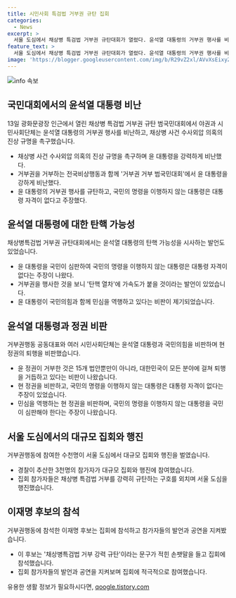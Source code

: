 ```yaml
---
title: 시민사회 특검법 거부권 규탄 집회
categories:
  - News
excerpt: >
  서울 도심에서 채상병 특검법 거부권 규탄대회가 열렸다. 윤석열 대통령의 거부권 행사를 비난하며 참가자들은 윤 대통령을 강하게 비판했고, 탄핵 가능성을 시사하는 발언도 나왔다. 민주당 등 야권과 시민사회단체가 함께 참가하며 윤 대통령의 거부권 행사를 비판하고, 국민의힘과 윤 정부를 비판하는 목소리가 높았다. 또한, 이 행사에는 3천명의 참가자들이 모여 규탄의 목소리를 높였고, 참가자들은 정부서울청사까지 행진하며 이에 민주당 대표 연임에 도전하는 이재명 후보도 참석했다.
feature_text: >
  서울 도심에서 채상병 특검법 거부권 규탄대회가 열렸다. 윤석열 대통령의 거부권 행사를 비난하며 참가자들은 윤 대통령을 강하게 비판했고, 탄핵 가능성을 시사하는 발언도 나왔다. 민주당 등 야권과 시민사회단체가 함께 참가하며 윤 대통령의 거부권 행사를 비판하고, 국민의힘과 윤 정부를 비판하는 목소리가 높았다. 또한, 이 행사에는 3천명의 참가자들이 모여 규탄의 목소리를 높였고, 참가자들은 정부서울청사까지 행진하며 이에 민주당 대표 연임에 도전하는 이재명 후보도 참석했다.
image: 'https://blogger.googleusercontent.com/img/b/R29vZ2xl/AVvXsEixyZcFfHzMRdzZMjFBmAUKJYCLCGyLL1o632UiGVXcaFdKo_bkvkuCioo0uUKlGfBVcT3P84aROyZIXSBEx3Aw5nCQ3pTgDom1WDC4m8eifvWiAmWEEVb4x6G_l8C0QH225ldMjyaFvpxGEBGNO37VmDTDMHGhJPq73UglMfDca1-0aw/s1600/blogspot.png'
---
```


<p><img src="https://blogger.googleusercontent.com/img/b/R29vZ2xl/AVvXsEixyZcFfHzMRdzZMjFBmAUKJYCLCGyLL1o632UiGVXcaFdKo_bkvkuCioo0uUKlGfBVcT3P84aROyZIXSBEx3Aw5nCQ3pTgDom1WDC4m8eifvWiAmWEEVb4x6G_l8C0QH225ldMjyaFvpxGEBGNO37VmDTDMHGhJPq73UglMfDca1-0aw/s1600/blogspot.png" alt="info 속보" /></p>

<h2 data-ke-size="size26">국민대회에서의 윤석열 대통령 비난</h2>

<p data-ke-size="size16">13일 광화문광장 인근에서 열린 채상병 특검법 거부권 규탄 범국민대회에서 야권과 시민사회단체는 윤석열 대통령의 거부권 행사를 비난하고, 채상병 사건 수사외압 의혹의 진상 규명을 촉구했습니다.</p>

<ul>
  <li>채상병 사건 수사외압 의혹의 진상 규명을 촉구하며 윤 대통령을 강력하게 비난했다.</li>
  <li>거부권을 거부하는 전국비상행동과 함께 '거부권 거부 범국민대회'에서 윤 대통령을 강하게 비난했다.</li>
  <li>윤 대통령의 거부권 행사를 규탄하고, 국민의 명령을 이행하지 않는 대통령은 대통령 자격이 없다고 주장했다.</li>
</ul>

<h2 data-ke-size="size26">윤석열 대통령에 대한 탄핵 가능성</h2>

<p data-ke-size="size16">채상병특검법 거부권 규탄대회에서는 윤석열 대통령의 탄핵 가능성을 시사하는 발언도 있었습니다.</p>

<ul>
  <li>윤 대통령을 국민이 심판하여 국민의 명령을 이행하지 않는 대통령은 대통령 자격이 없다는 주장이 나왔다.</li>
  <li>거부권을 행사한 것을 보니 '탄핵 열차'에 가속도가 붙을 것이라는 발언이 있었습니다.</li>
  <li>윤 대통령이 국민의힘과 함께 민심을 역행하고 있다는 비판이 제기되었습니다.</li>
</ul>

<h2 data-ke-size="size26">윤석열 대통령과 정권 비판</h2>

<p data-ke-size="size16">거부권행동 공동대표와 여러 시민사회단체는 윤석열 대통령과 국민의힘을 비판하며 현 정권의 퇴행을 비판했습니다.</p>

<ul>
  <li>윤 정권이 거부한 것은 15개 법안뿐만이 아니라, 대한민국이 모든 분야에 걸쳐 퇴행을 거듭하고 있다는 비판이 나왔습니다.</li>
  <li>현 정권을 비판하고, 국민의 명령을 이행하지 않는 대통령은 대통령 자격이 없다는 주장이 있었습니다.</li>
  <li>민심을 역행하는 현 정권을 비판하며, 국민의 명령을 이행하지 않는 대통령을 국민이 심판해야 한다는 주장이 나왔습니다.</li>
</ul>

<h2 data-ke-size="size26">서울 도심에서의 대규모 집회와 행진</h2>

<p data-ke-size="size16">거부권행동에 참여한 수천명이 서울 도심에서 대규모 집회와 행진을 벌였습니다.</p>

<ul>
  <li>경찰이 추산한 3천명의 참가자가 대규모 집회와 행진에 참여했습니다.</li>
  <li>집회 참가자들은 채상병 특검법 거부를 강력히 규탄하는 구호를 외치며 서울 도심을 행진했습니다.</li>
</ul>

<h2 data-ke-size="size26">이재명 후보의 참석</h2>

<p data-ke-size="size16">거부권행동에 참석한 이재명 후보는 집회에 참석하고 참가자들의 발언과 공연을 지켜봤습니다.</p>

<ul>
  <li>이 후보는 '채상병특검법 거부 강력 규탄'이라는 문구가 적힌 손팻말을 들고 집회에 참석했습니다.</li>
  <li>집회 참가자들의 발언과 공연을 지켜보며 집회에 적극적으로 참여했습니다.</li>
</ul>
유용한 생활 정보가 필요하시다면, <a href="https://qoogle.tistory.com" rel="dofollow">qoogle.tistory.com</a>


